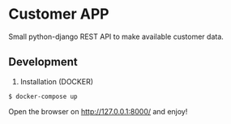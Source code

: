 # Customer APP

Small python-django REST API to make available customer data.

## Development

1. Installation (DOCKER)

```
$ docker-compose up
```

Open the browser on http://127.0.0.1:8000/ and enjoy!
